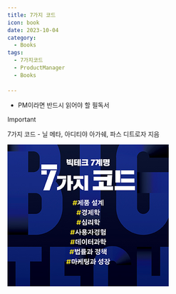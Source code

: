 ```yaml
---
title: 7가지 코드
icon: book
date: 2023-10-04
category:
  - Books
tags:
  - 7가지코드
  - ProductManager
  - Books

---
```


- PM이라면 반드시 읽어야 할 필독서

<!-- more -->

>[!important]
>7가지 코드 - 닐 메타, 아디티야 아가쉐, 파스 디트로자 지음

![표지](./Untitled.png)

<Catalog />
